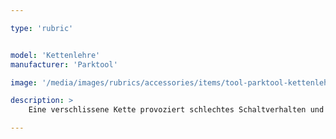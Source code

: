```yaml
---

type: 'rubric'


model: 'Kettenlehre'
manufacturer: 'Parktool'

image: '/media/images/rubrics/accessories/items/tool-parktool-kettenlehre.png'

description: >
    Eine verschlissene Kette provoziert schlechtes Schaltverhalten und verkürzt die Lebensdauer der Kettenblätter drastisch. Die CC-3.2 Verschleißlehre zeigt genau an, ob sich eine Kette noch innerhalb der Toleranz von 0.5% bzw. 0,75% Dehnung befindet – den Werten, bei denen die meisten Hersteller den Kettenwechsel empfehlen.

---
```

